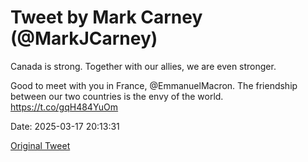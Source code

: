 # Tweet by Mark Carney (@MarkJCarney)

Canada is strong. Together with our allies, we are even stronger.
 
Good to meet with you in France, @EmmanuelMacron. The friendship between our two countries is the envy of the world. https://t.co/gqH484YuOm

Date: 2025-03-17 20:13:31

[Original Tweet](https://x.com/MarkJCarney/status/1901728625944146193)
